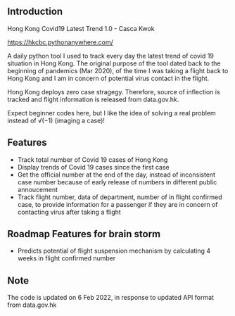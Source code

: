 Introduction
------------

Hong Kong Covid19 Latest Trend 1.0 - Casca Kwok

https://hkcbc.pythonanywhere.com/

A daily python tool I used to track every day the latest trend of covid 19 situation in Hong Kong.  The original purpose of the tool dated back to the beginning of pandemics (Mar 2020), of the time I was taking a flight back to Hong Kong and I am in concern of potential virus contact in the flight.

Hong Kong deploys zero case stragegy.  Therefore, source of inflection is tracked and flight information is released from data.gov.hk.  

Expect beginner codes here, but I like the idea of solving a real problem instead of √(−1) (imaging a case)!

Features
------------

- Track total number of Covid 19 cases of Hong Kong
- Display trends of  Covid 19 cases since the first case
- Get the official number at the end of the day, instead of inconsistent case number because of early release of numbers in different public annoucement
- Track flight number, data of department, number of in flight confirmed case, to provide information for a passenger if they are in concern of contacting virus after taking a flight


Roadmap Features for brain storm
---------------------------------
- Predicts potential of flight suspension mechanism by calculating 4 weeks in flight confirmed number

Note
------------
The code is updated on 6 Feb 2022, in response to updated API format from data.gov.hk
